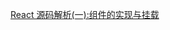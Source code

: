 <!--
 * @Descripttion:
 * @version:
 * @Author: shenjia
 * @Date: 2020-11-20 16:19:48
 * @LastEditors: shenjia
 * @LastEditTime: 2020-11-20 16:45:47
-->

[React 源码解析(一):组件的实现与挂载](https://juejin.cn/post/6844903504528556040)
